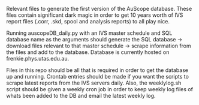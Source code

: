 Relevant files to generate the first version of the AuScope database. These files contain significant dark magic in order to get 10 years worth of IVS report files (.corr, .skd, spool and analysis reports) to all play nice. 

Running auscopeDB_daily.py with an IVS master schedule and SQL database name as the arguments should generate the SQL database -> download files relevant to that master schedule -> scrape information from the files and add to the database. Database is currently hosted on frenkie.phys.utas.edu.au.

Files in this repo should be all that is required in order to get the database up and running. Crontab entries should be made if you want the scripts to scrape latest reports from the IVS servers daily. Also, the weeklylog.sh script should be given a weekly cron job in order to keep weekly log files of whats been added to the DB and email the latest weekly log.
